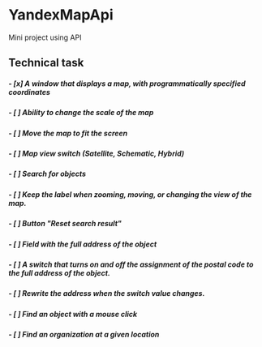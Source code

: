 # YandexMapApi
Mini project using API
## Technical task
##### - [x] A window that displays a map, with programmatically specified coordinates
##### - [ ] Ability to change the scale of the map
##### - [ ] Move the map to fit the screen
##### - [ ] Map view switch (Satellite, Schematic, Hybrid)
##### - [ ] Search for objects
##### - [ ] Keep the label when zooming, moving, or changing the view of the map.
##### - [ ] Button "Reset search result"
##### - [ ] Field with the full address of the object
##### - [ ] A switch that turns on and off the assignment of the postal code to the full address of the object.
##### - [ ] Rewrite the address when the switch value changes.
##### - [ ] Find an object with a mouse click
##### - [ ] Find an organization at a given location
